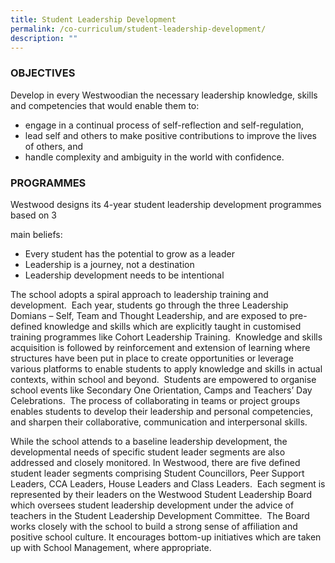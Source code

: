 ```yaml
---
title: Student Leadership Development
permalink: /co-curriculum/student-leadership-development/
description: ""
---
```

### OBJECTIVES

Develop in every Westwoodian the necessary leadership knowledge, skills and competencies that would enable them to:

*   engage in a continual process of self-reflection and self-regulation, 
*   lead self and others to make positive contributions to improve the lives of others, and
*   handle complexity and ambiguity in the world with confidence.

  

### PROGRAMMES

Westwood designs its 4-year student leadership development programmes based on 3

main beliefs:

*   Every student has the potential to grow as a leader
*   Leadership is a journey, not a destination
*   Leadership development needs to be intentional

  

The school adopts a spiral approach to leadership training and development.  Each year, students go through the three Leadership Domians – Self, Team and Thought Leadership, and are exposed to pre-defined knowledge and skills which are explicitly taught in customised training programmes like Cohort Leadership Training.  Knowledge and skills acquisition is followed by reinforcement and extension of learning where structures have been put in place to create opportunities or leverage various platforms to enable students to apply knowledge and skills in actual contexts, within school and beyond.  Students are empowered to organise school events like Secondary One Orientation, Camps and Teachers’ Day Celebrations.  The process of collaborating in teams or project groups enables students to develop their leadership and personal competencies, and sharpen their collaborative, communication and interpersonal skills. 

While the school attends to a baseline leadership development, the developmental needs of specific student leader segments are also addressed and closely monitored. In Westwood, there are five defined student leader segments comprising Student Councillors, Peer Support Leaders, CCA Leaders, House Leaders and Class Leaders.  Each segment is represented by their leaders on the Westwood Student Leadership Board which oversees student leadership development under the advice of teachers in the Student Leadership Development Committee.  The Board works closely with the school to build a strong sense of affiliation and positive school culture. It encourages bottom-up initiatives which are taken up with School Management, where appropriate.